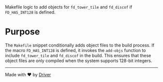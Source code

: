 <!--------------------------------------------------------------------------------->
<!-- IMPORTANT: This file is auto-generated by Driver (https://driver.ai). -------->
<!-- Manual edits may be overwritten on future commits. --------------------------->
<!--------------------------------------------------------------------------------->

Makefile logic to add objects for `fd_tower_tile` and `fd_discof` if `FD_HAS_INT128` is defined.

# Purpose
The `Makefile` snippet conditionally adds object files to the build process. If the macro `FD_HAS_INT128` is defined, it invokes the `add-objs` function to include `fd_tower_tile` and `fd_discof` in the build. This ensures that these object files are only compiled when the system supports 128-bit integers.

---
Made with ❤️ by [Driver](https://www.driver.ai/)